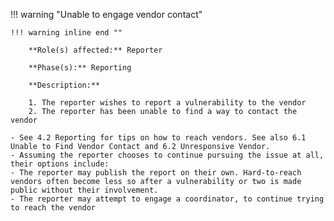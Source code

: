 <a name="03"></a>
!!! warning "Unable to engage vendor contact"

    !!! warning inline end ""

        **Role(s) affected:** Reporter
        
        **Phase(s):** Reporting

        **Description:**
        
        1. The reporter wishes to report a vulnerability to the vendor
        2. The reporter has been unable to find a way to contact the vendor
    
    - See 4.2 Reporting for tips on how to reach vendors. See also 6.1 Unable to Find Vendor Contact and 6.2 Unresponsive Vendor.
    - Assuming the reporter chooses to continue pursuing the issue at all, their options include:
    - The reporter may publish the report on their own. Hard-to-reach vendors often become less so after a vulnerability or two is made public without their involvement.
    - The reporter may attempt to engage a coordinator, to continue trying to reach the vendor
